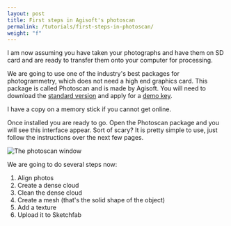 ```yaml
---
layout: post
title: First steps in Agisoft's photoscan
permalink: /tutorials/first-steps-in-photoscan/
weight: "f"
---
```


I am now assuming you have taken your photographs and have them on SD card and are ready to transfer them onto your computer for processing. 

We are going to use one of the industry's best packages for photogrammetry, which does not need a high end graphics card. This package is called Photoscan and is made by Agisoft. You will need to download the [standard version](http://www.agisoft.com/downloads/installer/)  and apply for a [demo key](http://www.agisoft.com/downloads/installer/#). 

I have a copy on a memory stick if you cannot get online. 

Once installed you are ready to go. Open the Photoscan package and you will see this interface appear. Sort of scary? It is pretty simple to use, just follow the instructions over the next few pages. 

![The photoscan window]({{site.baseurl}}/images/photoscan.jpg "Photoscan interface window")

We are going to do several steps now:

1. Align photos
2. Create a dense cloud
3. Clean the dense cloud
4. Create a mesh (that's the solid shape of the object)
5. Add a texture
6. Upload it to Sketchfab

